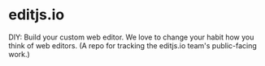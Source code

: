 # editjs.io
DIY: Build your custom web editor. We love to change your habit how you think of web editors. (A repo for tracking the editjs.io team's public-facing work.)
